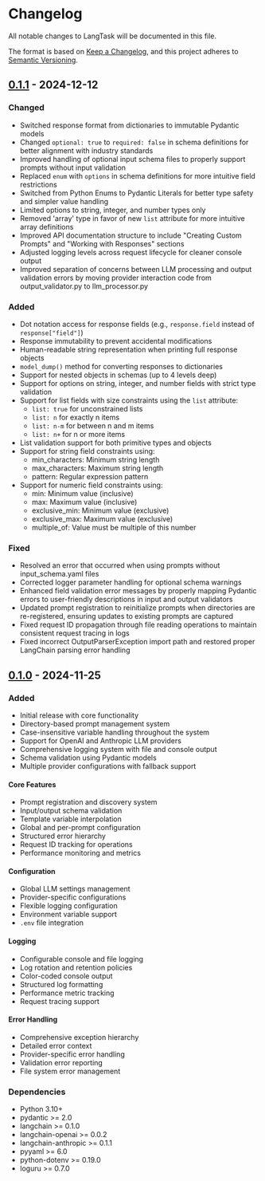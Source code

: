 # Changelog

All notable changes to LangTask will be documented in this file.

The format is based on [Keep a Changelog](https://keepachangelog.com/en/1.1.0/),
and this project adheres to [Semantic Versioning](https://semver.org/spec/v2.0.0.html).


## [0.1.1] - 2024-12-12

### Changed
- Switched response format from dictionaries to immutable Pydantic models
- Changed `optional: true` to `required: false` in schema definitions for better alignment with industry standards
- Improved handling of optional input schema files to properly support prompts without input validation
- Replaced `enum` with `options` in schema definitions for more intuitive field restrictions
- Switched from Python Enums to Pydantic Literals for better type safety and simpler value handling
- Limited options to string, integer, and number types only
- Removed 'array' type in favor of new `list` attribute for more intuitive array definitions
- Improved API documentation structure to include "Creating Custom Prompts" and "Working with Responses" sections
- Adjusted logging levels across request lifecycle for cleaner console output
- Improved separation of concerns between LLM processing and output validation errors by moving provider interaction code from output_validator.py to llm_processor.py

### Added
- Dot notation access for response fields (e.g., `response.field` instead of `response["field"]`)
- Response immutability to prevent accidental modifications
- Human-readable string representation when printing full response objects
- `model_dump()` method for converting responses to dictionaries
- Support for nested objects in schemas (up to 4 levels deep)
- Support for options on string, integer, and number fields with strict type validation
- Support for list fields with size constraints using the `list` attribute:
  - `list: true` for unconstrained lists
  - `list: n` for exactly n items
  - `list: n-m` for between n and m items
  - `list: n+` for n or more items
- List validation support for both primitive types and objects
- Support for string field constraints using:
  - min_characters: Minimum string length
  - max_characters: Maximum string length
  - pattern: Regular expression pattern
- Support for numeric field constraints using:
  - min: Minimum value (inclusive)
  - max: Maximum value (inclusive)
  - exclusive_min: Minimum value (exclusive)
  - exclusive_max: Maximum value (exclusive)
  - multiple_of: Value must be multiple of this number

### Fixed
- Resolved an error that occurred when using prompts without input_schema.yaml files
- Corrected logger parameter handling for optional schema warnings
- Enhanced field validation error messages by properly mapping Pydantic errors to user-friendly descriptions in input and output validators
- Updated prompt registration to reinitialize prompts when directories are re-registered, ensuring updates to existing prompts are captured
- Fixed request ID propagation through file reading operations to maintain consistent request tracing in logs
- Fixed incorrect OutputParserException import path and restored proper LangChain parsing error handling


## [0.1.0] - 2024-11-25

### Added
- Initial release with core functionality
- Directory-based prompt management system
- Case-insensitive variable handling throughout the system
- Support for OpenAI and Anthropic LLM providers
- Comprehensive logging system with file and console output
- Schema validation using Pydantic models
- Multiple provider configurations with fallback support

#### Core Features
- Prompt registration and discovery system
- Input/output schema validation
- Template variable interpolation
- Global and per-prompt configuration
- Structured error hierarchy
- Request ID tracking for operations
- Performance monitoring and metrics

#### Configuration
- Global LLM settings management
- Provider-specific configurations
- Flexible logging configuration
- Environment variable support
- `.env` file integration

#### Logging
- Configurable console and file logging
- Log rotation and retention policies
- Color-coded console output
- Structured log formatting
- Performance metric tracking
- Request tracing support

#### Error Handling
- Comprehensive exception hierarchy
- Detailed error context
- Provider-specific error handling
- Validation error reporting
- File system error management

### Dependencies
- Python 3.10+
- pydantic >= 2.0
- langchain >= 0.1.0
- langchain-openai >= 0.0.2
- langchain-anthropic >= 0.1.1
- pyyaml >= 6.0
- python-dotenv >= 0.19.0
- loguru >= 0.7.0

[0.1.0]: https://github.com/AgeofIA/langtask/releases/tag/v0.1.0
[0.1.1]: https://github.com/AgeofIA/langtask/releases/tag/v0.1.1